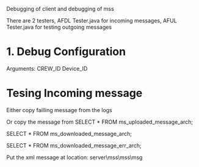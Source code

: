 Debugging of client and debugging of mss

There are 2 testers, 
AFDL Tester.java for incoming messages, AFUL Tester.java for testing outgoing messages

# 1. Debug Configuration
Arguments: CREW_ID Device_ID

# Tesing Incoming message
Either copy failling message from the logs

Or copy the message from 
SELECT * FROM ms_uploaded_message_arch;
 
SELECT * FROM ms_downloaded_message_arch;
 
SELECT * FROM ms_downloaded_message_err_arch;

Put the xml message at location: server\mss\mss\msg